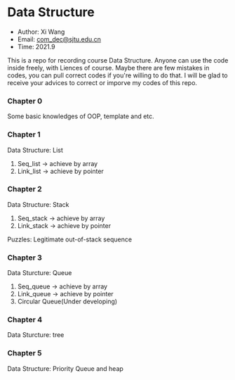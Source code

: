 # Data Structure
 
* Author: Xi Wang
* Email: com_dec@sjtu.edu.cn
* Time: 2021.9


This is a repo for recording course Data Structure.
Anyone can use the code inside freely, with Liences of course.
Maybe there are few mistakes in codes, you can pull correct codes if you're willing to do that.
I will be glad to receive your advices to correct or imporve my codes of this repo.

### Chapter 0
Some basic knowledges of OOP, template and etc.

### Chapter 1
Data Structure: List
1. Seq_list -> achieve by array
2. Link_list -> achieve by pointer

### Chapter 2
Data Structure: Stack
1. Seq_stack -> achieve by array
2. Link_stack -> achieve by pointer

Puzzles: Legitimate out-of-stack sequence

### Chapter 3
Data Sturcture: Queue
1. Seq_queue -> achieve by array
2. Link_queue -> achieve by pointer
3. Circular Queue(Under developing)

### Chapter 4
Data Sturcture: tree

### Chapter 5
Data Structure: Priority Queue and heap
